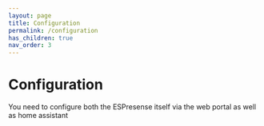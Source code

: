 ```yaml
---
layout: page
title: Configuration
permalink: /configuration
has_children: true
nav_order: 3
---
```


# Configuration

You need to configure both the ESPresense itself via the web portal as well as home assistant
